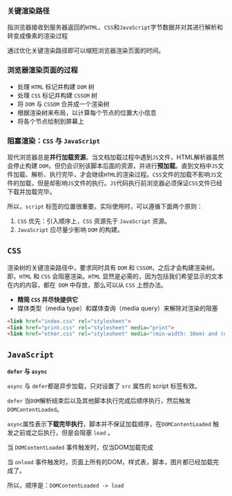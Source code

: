 ### 关键渲染路径

指浏览器接收到服务器返回的`HTML`、`CSS`和`JavaScript`字节数据并对其进行解析和转变成像素的渲染过程

通过优化关键渲染路径即可以缩短浏览器渲染页面的时间。

### 浏览器渲染页面的过程

- 处理 `HTML` 标记并构建 `DOM` 树
- 处理 `CSS` 标记并构建 `CSSOM` 树
- 将 `DOM` 与 `CSSOM` 合并成一个渲染树
- 根据渲染树来布局，以计算每个节点的位置大小信息
- 将各个节点绘制到屏幕上

### 阻塞渲染：`CSS` 与 `JavaScript`

现代浏览器总是**并行加载资源**。当文档加载过程中遇到`JS`文件，HTML解析器虽然会停止构建 `DOM`，但仍会识别该脚本后面的资源，并进行**预加载**。直到文档中`JS`文件加载、解析、执行完毕，才会继续`HTML`的渲染过程。`CSS`文件的加载不影响`JS`文件的加载，但是却影响`JS`文件的执行。`JS`代码执行前浏览器必须保证`CSS`文件已经下载并加载完毕。

所以，`script` 标签的位置很重要。实际使用时，可以遵循下面两个原则：

1. `CSS` 优先：引入顺序上，`CSS` 资源先于 `JavaScript` 资源。
2. `JavaScript` 应尽量少影响 `DOM` 的构建。

## **`CSS`**

渲染树的关键渲染路径中，要求同时具有 `DOM` 和 `CSSOM`，之后才会构建渲染树。即，`HTML` 和 `CSS` 会阻塞渲染。`HTML` 显然是必需的，因为包括我们希望显示的文本在内的内容，都在` DOM` 中存放，那么可以从 `CSS` 上想办法。

- **精简 `CSS` 并尽快提供它**
- 媒体类型（media type）和媒体查询（media query）来解除对渲染的阻塞

```html
<link href="index.css" rel="stylesheet">
<link href="print.css" rel="stylesheet" media="print">
<link href="other.css" rel="stylesheet" media="(min-width: 30em) and (orientation: landscape)">
```

## **`JavaScript`**

**`defer` 与 `async`**

 `async` 与 `defer`都是异步加载，只对设置了 `src` 属性的 script 标签有效。

`defer` 当`DOM`解析结束后以及其他脚本执行完成后顺序执行，然后触发`DOMContentLoaded`。

`async`属性表示**下载完毕执行**，脚本并不保证加载顺序，在`DOMContentLoaded` 触发之前或之后执行，但是会阻塞 `load` 。

当 `DOMContentLoaded` 事件触发时，仅当DOM加载完成

当 `onload` 事件触发时，页面上所有的DOM，样式表，脚本，图片都已经加载完成了。

所以，顺序是：`DOMContentLoaded -> load`